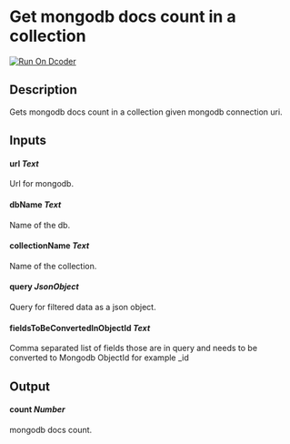 # Get mongodb docs count in a collection
[![Run On Dcoder](https://static-content.dcoder.tech/dcoder-assets/run-on-dcoder.svg)](https://code.dcoder.tech/files/project/60e31fd3070050afc00d9e6a)

## Description
Gets mongodb docs count in a collection given mongodb connection uri.

## Inputs
#### **url**  *Text*
Url for mongodb.
#### **dbName**  *Text*
Name of the db.
#### **collectionName**  *Text*
Name of the collection.
#### **query**  *JsonObject*
Query for filtered data as a json object.
#### **fieldsToBeConvertedInObjectId**  *Text*
Comma separated list of fields those are in query and needs to be converted to Mongodb ObjectId for example _id

## Output
#### **count**  *Number*
mongodb docs count.

